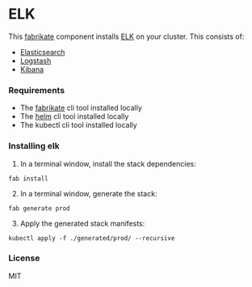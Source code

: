 # ELK

This [fabrikate](https://github.com/microsoft/fabrikate) component installs [ELK](https://www.elastic.co/elk-stack) on your cluster. This consists of:


- [Elasticsearch](https://www.elastic.co/products/elasticsearch)
- [Logstash](https://www.elastic.co/products/logstash)
- [Kibana](https://www.elastic.co/products/kibana)


### Requirements

- The [fabrikate](http://github.com/microsoft/fabrikate/releases) cli tool installed locally
- The [helm](https://github.com/helm/helm/releases) cli tool installed locally
- The kubectl cli tool installed locally

### Installing elk

1. In a terminal window, install the stack dependencies:

```
fab install
```

2. In a terminal window, generate the stack:

```
fab generate prod
```

3. Apply the generated stack manifests:

```
kubectl apply -f ./generated/prod/ --recursive
```

### License

MIT
